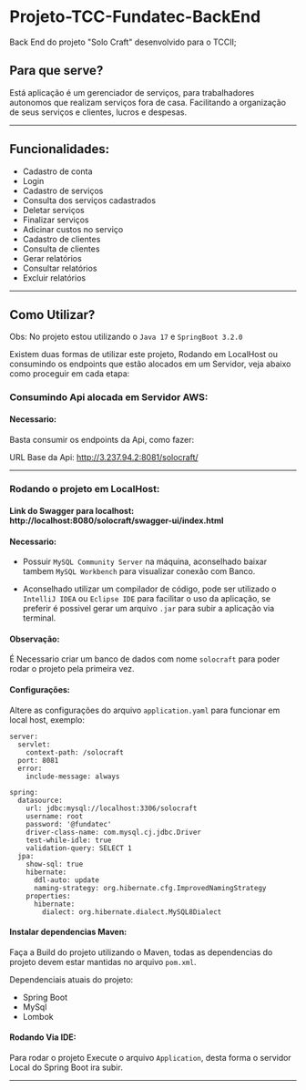 # Projeto-TCC-Fundatec-BackEnd

Back End do projeto "Solo Craft" desenvolvido para o TCCII;

## Para que serve? 

Está aplicação é um gerenciador de serviços, para trabalhadores autonomos que realizam serviços fora de casa.
Facilitando a organização de seus serviços e clientes, lucros e despesas.

---

## Funcionalidades: 

- Cadastro de conta
- Login
- Cadastro de serviços
- Consulta dos serviços cadastrados
- Deletar serviços
- Finalizar serviços
- Adicinar custos no serviço
- Cadastro de clientes
- Consulta de clientes
- Gerar relatórios
- Consultar relatórios
- Excluir relatórios

---

## Como Utilizar? 

Obs: No projeto estou utilizando o `Java 17` e `SpringBoot 3.2.0`

Existem duas formas de utilizar este projeto, Rodando em LocalHost ou consumindo os endpoints que estão alocados em um Servidor, veja abaixo como proceguir em cada etapa:

### Consumindo Api alocada em Servidor AWS:

#### Necessario:

Basta consumir os endpoints da Api, como fazer: 

URL Base da Api: http://3.237.94.2:8081/solocraft/

--- 

### Rodando o projeto em LocalHost:

#### Link do Swagger para localhost: http://localhost:8080/solocraft/swagger-ui/index.html

#### Necessario:

- Possuir `MySQL Community Server` na máquina, aconselhado baixar tambem `MySQL Workbench` para visualizar conexão com Banco.


- Aconselhado utilizar um compilador de código, pode ser utilizado o `IntelliJ IDEA` ou `Eclipse IDE` para facilitar o uso da aplicação, se preferir é possivel gerar um arquivo `.jar` para subir a aplicação via terminal.

#### Observação:
É Necessario criar um banco de dados com nome `solocraft` para poder rodar o projeto pela primeira vez.

#### Configurações:

Altere as configurações do arquivo `application.yaml` para funcionar em local host, exemplo:

``` 
server:
  servlet:
    context-path: /solocraft
  port: 8081
  error:
    include-message: always

spring:
  datasource:
    url: jdbc:mysql://localhost:3306/solocraft
    username: root
    password: '@fundatec'
    driver-class-name: com.mysql.cj.jdbc.Driver
    test-while-idle: true
    validation-query: SELECT 1
  jpa:
    show-sql: true
    hibernate:
      ddl-auto: update
      naming-strategy: org.hibernate.cfg.ImprovedNamingStrategy
    properties:
      hibernate:
        dialect: org.hibernate.dialect.MySQL8Dialect
```

#### Instalar dependencias Maven: 

Faça a Build do projeto utilizando o Maven, todas as dependencias do projeto devem estar mantidas no arquivo `pom.xml`.

Dependenciais atuais do projeto: 

- Spring Boot
- MySql
- Lombok

#### Rodando Via IDE: 

Para rodar o projeto Execute o arquivo `Application`, desta forma o servidor Local do Spring Boot ira subir.

---

